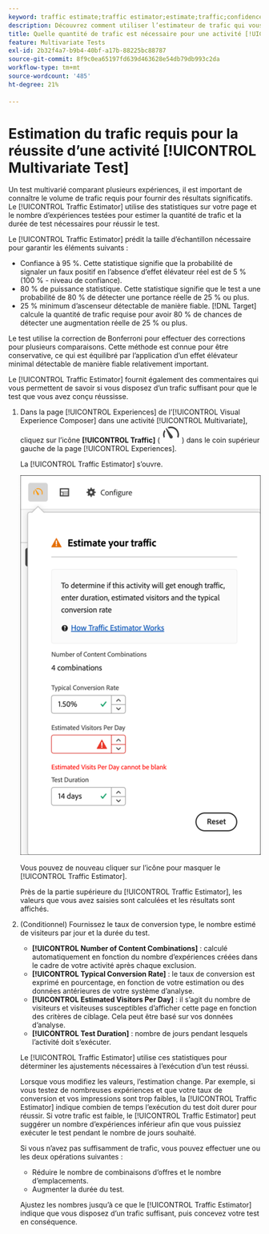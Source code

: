 ```yaml
---
keyword: traffic estimate;traffic estimator;estimate;traffic;confidence;statistical power;lift;bonferroni;conversion rate;visitors per day;duration
description: Découvrez comment utiliser l’estimateur de trafic qui vous permet de déterminer si vous disposez d’un trafic suffisant pour que votre activité  [!DNL Adobe Target] [!UICONTROL Multivariate Test] réussisse.
title: Quelle quantité de trafic est nécessaire pour une activité [!UICONTROL Multivariate Test] (MVT) ?
feature: Multivariate Tests
exl-id: 2b32f4a7-b9b4-40bf-a17b-88225bc88787
source-git-commit: 8f9c0ea65197fd639d463628e54db79db993c2da
workflow-type: tm+mt
source-wordcount: '485'
ht-degree: 21%

---
```


# Estimation du trafic requis pour la réussite d’une activité [!UICONTROL Multivariate Test]

Un test multivarié comparant plusieurs expériences, il est important de connaître le volume de trafic requis pour fournir des résultats significatifs. Le [!UICONTROL Traffic Estimator] utilise des statistiques sur votre page et le nombre d’expériences testées pour estimer la quantité de trafic et la durée de test nécessaires pour réussir le test.

Le [!UICONTROL Traffic Estimator] prédit la taille d’échantillon nécessaire pour garantir les éléments suivants :

* Confiance à 95 %. Cette statistique signifie que la probabilité de signaler un faux positif en l’absence d’effet élévateur réel est de 5 % (100 % - niveau de confiance).
* 80 % de puissance statistique. Cette statistique signifie que le test a une probabilité de 80 % de détecter une portance réelle de 25 % ou plus.
* 25 % minimum d’ascenseur détectable de manière fiable. [!DNL Target] calcule la quantité de trafic requise pour avoir 80 % de chances de détecter une augmentation réelle de 25 % ou plus.

Le test utilise la correction de Bonferroni pour effectuer des corrections pour plusieurs comparaisons. Cette méthode est connue pour être conservative, ce qui est équilibré par l’application d’un effet élévateur minimal détectable de manière fiable relativement important.

Le [!UICONTROL Traffic Estimator] fournit également des commentaires qui vous permettent de savoir si vous disposez d’un trafic suffisant pour que le test que vous avez conçu réussisse.

1. Dans la page [!UICONTROL Experiences] de l’[!UICONTROL Visual Experience Composer] dans une activité [!UICONTROL Multivariate], cliquez sur l’icône **[!UICONTROL Traffic]** ( ![icône de l’estimateur de trafic](/help/main/assets/icons/Gauge2.svg) ) dans le coin supérieur gauche de la page [!UICONTROL Experiences].

   La [!UICONTROL Traffic Estimator] s’ouvre.

   ![&#x200B; Interface utilisateur de l’estimateur de trafic &#x200B;](/help/main/c-activities/c-multivariate-testing/t-create-multivariate-test/assets/mvt-est.png)

   Vous pouvez de nouveau cliquer sur l’icône pour masquer le [!UICONTROL Traffic Estimator].

   Près de la partie supérieure du [!UICONTROL Traffic Estimator], les valeurs que vous avez saisies sont calculées et les résultats sont affichés.

1. (Conditionnel) Fournissez le taux de conversion type, le nombre estimé de visiteurs par jour et la durée du test.

   * **[!UICONTROL Number of Content Combinations]** : calculé automatiquement en fonction du nombre d’expériences créées dans le cadre de votre activité après chaque exclusion.
   * **[!UICONTROL Typical Conversion Rate]** : le taux de conversion est exprimé en pourcentage, en fonction de votre estimation ou des données antérieures de votre système d’analyse.
   * **[!UICONTROL Estimated Visitors Per Day]** : il s’agit du nombre de visiteurs et visiteuses susceptibles d’afficher cette page en fonction des critères de ciblage. Cela peut être basé sur vos données d’analyse.
   * **[!UICONTROL Test Duration]** : nombre de jours pendant lesquels l’activité doit s’exécuter.

   Le [!UICONTROL Traffic Estimator] utilise ces statistiques pour déterminer les ajustements nécessaires à l’exécution d’un test réussi.

   Lorsque vous modifiez les valeurs, l’estimation change. Par exemple, si vous testez de nombreuses expériences et que votre taux de conversion et vos impressions sont trop faibles, la [!UICONTROL Traffic Estimator] indique combien de temps l’exécution du test doit durer pour réussir. Si votre trafic est faible, le [!UICONTROL Traffic Estimator] peut suggérer un nombre d’expériences inférieur afin que vous puissiez exécuter le test pendant le nombre de jours souhaité.

   Si vous n’avez pas suffisamment de trafic, vous pouvez effectuer une ou les deux opérations suivantes :

   * Réduire le nombre de combinaisons d’offres et le nombre d’emplacements.
   * Augmenter la durée du test.

   Ajustez les nombres jusqu’à ce que le [!UICONTROL Traffic Estimator] indique que vous disposez d’un trafic suffisant, puis concevez votre test en conséquence.
